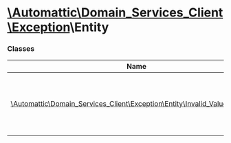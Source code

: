 # [\Automattic](../namespaces/automattic.md)[\Domain_Services_Client](../namespaces/automattic-domain-services-client.md)[\Exception](../namespaces/automattic-domain-services-client-exception.md)\Entity

### Classes

| Name | Summary |
|------|---------|
| [\Automattic\Domain_Services_Client\Exception\Entity\Invalid_Value_Exception](../classes/Automattic-Domain-Services-Client-Exception-Entity-Invalid-Value-Exception.md) | Exception thrown when an invalid value/option is passed to the entity. |
